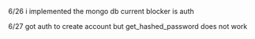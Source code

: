 6/26
i implemented the mongo db
current blocker is auth

6/27
got auth to create account but get_hashed_password does not work
